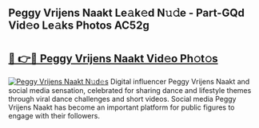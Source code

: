 ## Peggy Vrijens Naakt Le𝚊k𝚎d N𝚞𝚍e - Part-GQd Vid𝚎o Le𝚊ks Photos AC52g

# <h2><a href="http://fb9iuxp.evod.top/?m=Peggy+Vrijens+Naakt">🔗 👉🔴 Peggy Vrijens Naakt Vid𝚎o Ph𝚘t𝚘s</a></h2>

[![Peggy Vrijens Naakt N𝚞d𝚎s](https://i.imgur.com/8V9OHl7.gif)](http://fb9iuxp.evod.top/?m=Peggy+Vrijens+Naakt)
Digital influencer Peggy Vrijens Naakt and social media sensation, celebrated for sharing dance and lifestyle themes through viral dance challenges and short videos. Social media Peggy Vrijens Naakt has become an important platform for public figures to engage with their followers. 
